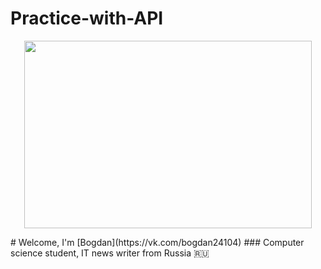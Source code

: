 # Practice-with-API
<p align="center">
  <img width="460" height="300" src="[https://github.com/BogdanGryaznov/Practice-with-API/blob/main/maxwell-the-cat-maxwell.gif]">
</p>
# Welcome, I'm [Bogdan](https://vk.com/bogdan24104)
### Computer science student, IT news writer from Russia 🇷🇺
